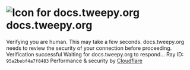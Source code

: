 # ![Icon for docs.tweepy.org](https://docs.tweepy.org/favicon.ico)docs.tweepy.org
Verifying you are human. This may take a few seconds.
docs.tweepy.org needs to review the security of your connection before proceeding.
Verification successful
Waiting for docs.tweepy.org to respond...
Ray ID: `95a2bebf4a7f8483`
Performance & security by [Cloudflare](https://www.cloudflare.com?utm_source=challenge&utm_campaign=m)
